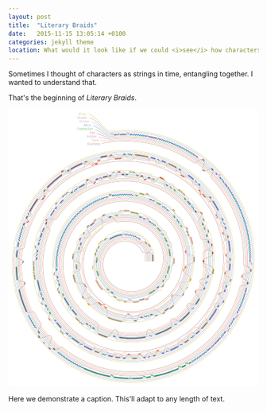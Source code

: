 ```yaml
---
layout: post
title:  "Literary Braids"
date:   2015-11-15 13:05:14 +0100
categories: jekyll theme
location: What would it look like if we could <i>see</i> how characters interact between them?
---
```


Sometimes I thought of characters as strings in time, entangling together. I wanted to understand that. 

That's the beginning of <i>Literary Braids</i>. 

<div class="post-image">
    <img src="/alice_2000.jpg" alt="A full-size image example" alt = "" height />
    <p class="post-image-caption">Here we demonstrate a caption. This'll adapt to any length of text.</p>


<!--
<div class="post-image post-image--split">
    <img src="http://placehold.it/365x270/8e8387/ffffff" alt="The first in an example of split-imagery" />
    <img src="http://placehold.it/365x270/8e8387/ffffff" alt="The second in an example of split-imagery" />
</div>
-->


